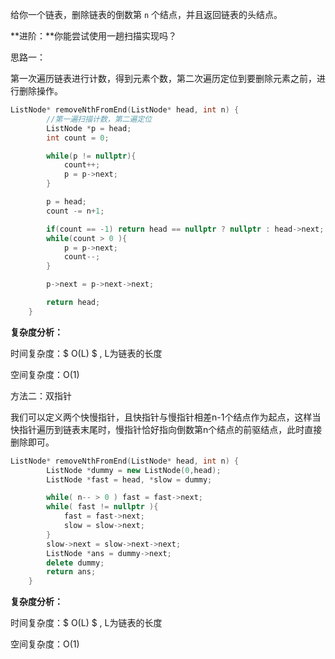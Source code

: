 给你一个链表，删除链表的倒数第 `n` 个结点，并且返回链表的头结点。

**进阶：**你能尝试使用一趟扫描实现吗？

 

思路一：

第一次遍历链表进行计数，得到元素个数，第二次遍历定位到要删除元素之前，进行删除操作。



```c++
ListNode* removeNthFromEnd(ListNode* head, int n) {
        //第一遍扫描计数，第二遍定位
        ListNode *p = head;
        int count = 0;

        while(p != nullptr){
            count++;
            p = p->next;
        }

        p = head;
        count -= n+1;

        if(count == -1) return head == nullptr ? nullptr : head->next; //可以通过添加哑结点来消去此特殊情况
        while(count > 0 ){
            p = p->next;
            count--;
        }

        p->next = p->next->next;

        return head;
    }
```

<b>复杂度分析：</b>

时间复杂度：$ O(L) $ , L为链表的长度

空间复杂度：O(1)



方法二：双指针

我们可以定义两个快慢指针，且快指针与慢指针相差n-1个结点作为起点，这样当快指针遍历到链表末尾时，慢指针恰好指向倒数第n个结点的前驱结点，此时直接删除即可。

```c++
ListNode* removeNthFromEnd(ListNode* head, int n) {
        ListNode *dummy = new ListNode(0,head);
        ListNode *fast = head, *slow = dummy;

        while( n-- > 0 ) fast = fast->next;
        while( fast != nullptr ){
            fast = fast->next;
            slow = slow->next;
        }
        slow->next = slow->next->next;
        ListNode *ans = dummy->next;
        delete dummy;
        return ans;
    }
```

<b>复杂度分析：</b>

时间复杂度：$ O(L) $ , L为链表的长度

空间复杂度：O(1)